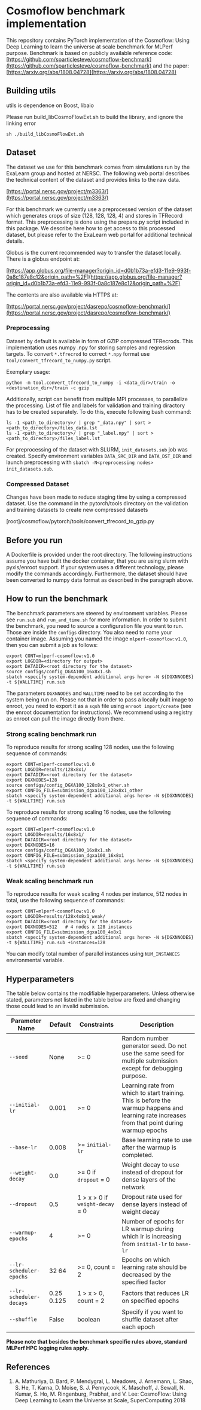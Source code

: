 # Cosmoflow benchmark implementation

This repository contains PyTorch implementation of the Cosmoflow: Using Deep Learning to learn the universe at scale benchmark for MLPerf purpose.
Benchmark is based on publicly available reference code: [https://github.com/sparticlesteve/cosmoflow-benchmark](https://github.com/sparticlesteve/cosmoflow-benchmark) 
and the paper: [https://arxiv.org/abs/1808.04728](https://arxiv.org/abs/1808.04728)

## Building utils

utils is dependence on Boost, libaio

Please run build_libCosmoFlowExt.sh to build the library, and ignore the linking error

```
sh ./build_libCosmoFlowExt.sh
```

## Dataset

The dataset we use for this benchmark comes from simulations run by the ExaLearn group and hosted at NERSC. The following web portal describes the technical content of the dataset and provides links to the raw data.

[https://portal.nersc.gov/project/m3363/](https://portal.nersc.gov/project/m3363/)

For this benchmark we currently use a preprocessed version of the dataset which generates crops of size (128, 128, 128, 4) and stores in TFRecord format. This preprocessing is done using the prepare.py script included in this package. We describe here how to get access to this processed dataset, but please refer to the ExaLearn web portal for additional technical details.

Globus is the current recommended way to transfer the dataset locally. There is a globus endpoint at:

[https://app.globus.org/file-manager?origin_id=d0b1b73a-efd3-11e9-993f-0a8c187e8c12&origin_path=%2F](https://app.globus.org/file-manager?origin_id=d0b1b73a-efd3-11e9-993f-0a8c187e8c12&origin_path=%2F)

The contents are also available via HTTPS at:

[https://portal.nersc.gov/project/dasrepo/cosmoflow-benchmark/](https://portal.nersc.gov/project/dasrepo/cosmoflow-benchmark/)


### Preprocessing

Dataset by default is available in form of GZIP compressed TFRecrods. This implementation uses numpy .npy for storing samples and regression targets.
To convert `*.tfrecrod` to correct `*.npy` format use `tool/convert_tfrecord_to_numpy.py` script.

Exemplary usage:
```
python -m tool.convert_tfrecord_to_numpy -i <data_dir>/train -o <destination_dir>/train -c gzip
```
Additionally, script can benefit from multiple MPI processes, to parallelize the processing.
List of file and labels for validation and training diractory has to be created separately. To do this, execute following bash command:
```
ls -1 <path_to_directory>/ | grep "_data.npy" | sort > <path_to_directory>/files_data.lst
ls -1 <path_to_directory>/ | grep "_label.npy" | sort > <path_to_directory>/files_label.lst
```

For preprocessing of the dataset with SLURM, `init_datasets.sub` job was created. Specify environment variables `DATA_SRC_DIR` and `DATA_DST_DIR` and launch preprocessing with `sbatch -N<preprocessing nodes> init_datasets.sub`.

### Compressed Dataset

Changes have been made to reduce staging time by using a compressed dataset.  Use the command in the pytorch/tools directory on the validation and training datasets to create new compressed datasets

[root]/cosmoflow/pytorch/tools/convert_tfrecord_to_gzip.py

## Before you run
A Dockerfile is provided under the root directory. The following instructions assume you have built the docker container, that you are using slurm with pyxis/enroot support. If your system
uses a different technology, please modify the commands accordingly. Furthermore, the dataset should have been converted to numpy data format as described in the paragraph above.

## How to run the benchmark
The benchmark parameters are steered by environment variables. Please see `run.sub` and `run_and_time.sh`  for more information.
In order to submit the benchmark, you need to source a configuration file you want to run. Those are inside the `configs` directory.
You also need to name your container image. Assuming you named the image `mlperf-cosmoflow:v1.0`, then you can submit a job as follows:

```
export CONT=mlperf-cosmoflow:v1.0
export LOGDIR=<directory for output>
export DATADIR=<root directory for the dataset>
source configs/config_DGXA100_16x8x1.sh
sbatch <specify system-dependent additional args here> -N ${DGXNNODES} -t ${WALLTIME} run.sub
```

The parameters `DGXNNODES` and `WALLTIME` need to be set according to the system being run on.
Please not that in order to pass a locally built image to enroot, you need to export it as a `sqsh` file using `enroot import/create` (see the enroot documentation for instructions). 
We recommend using a registry as enroot can pull the image directly from there.

### Strong scaling benchmark run
To reproduce results for strong scaling 128 nodes, use the following sequence of commands:
```
export CONT=mlperf-cosmoflow:v1.0
export LOGDIR=results/128x8x1/
export DATADIR=<root directory for the dataset>
export DGXNODES=128
source configs/config_DGXA100_128x8x1_other.sh
export CONFIG_FILE=submission_dgxa100_128x8x1_other
sbatch <specify system-dependent additional args here> -N ${DGXNNODES} -t ${WALLTIME} run.sub
```

To reproduce results for strong scaling 16 nodes, use the following sequence of commands:
```
export CONT=mlperf-cosmoflow:v1.0
export LOGDIR=results/16x8x1/
export DATADIR=<root directory for the dataset>
export DGXNODES=16
source configs/config_DGXA100_16x8x1.sh
export CONFIG_FILE=submission_dgxa100_16x8x1
sbatch <specify system-dependent additional args here> -N ${DGXNNODES} -t ${WALLTIME} run.sub
```


### Weak scaling benchmark run
To reproduce results for weak scaling 4 nodes per instance, 512 nodes in total, use the following sequence of commands:
```
export CONT=mlperf-cosmoflow:v1.0
export LOGDIR=results/128x4x8x1_weak/
export DATADIR=<root directory for the dataset>
export DGXNODES=512   # 4 nodes x 128 instances
export CONFIG_FILE=submission_dgxa100_4x8x1
sbatch <specify system-dependent additional args here> -N ${DGXNNODES} -t ${WALLTIME} run.sub +instances=128
```

You can modify total number of parallel instances using `NUM_INSTANCES` environmental variable.

## Hyperparameters

The table below contains the modifiable hyperparameters. Unless otherwise stated, parameters not listed in the table below are fixed and changing those could lead to an invalid submission.

| Parameter Name          | Default    | Constraints                     | Description |
| ----------------------- | ---------- | ------------------------------- | ----------- |
| `--seed`                | None       | >= 0                            | Random number generator seed. Do not use the same seed for multiple submission except for debugging purpose. |
| `--initial-lr`          | 0.001      | >= 0                            | Learning rate from which to start training. This is before the warmup happens and learning rate increases from that point during warmup epochs |
| `--base-lr`             | 0.008      | >= `initial-lr`                 | Base learning rate to use after the warmup is completed. |
| `--weight-decay`        | 0.0        | >= 0 if `dropout` = 0           | Weight decay to use instead of dropout for dense layers of the network |
| `--dropout`             | 0.5        | 1 > x > 0 if `weight-decay` = 0 | Dropout rate used for dense layers instead of weight decay |
| `--warmup-epochs`       | 4          | >= 0                            | Number of epochs for LR warmup during which lr is increasing from `initial-lr` to `base-lr` |
| `--lr-scheduler-epochs` | 32 64      | >= 0, count = 2                 | Epochs on which learning rate should be decreased by the specified factor |
| `--lr-scheduler-decays` | 0.25 0.125 | 1 > x > 0, count = 2            | Factors that reduces LR on specified epochs | 
| `--shuffle`             | False      | boolean                         | Specify if you want to shuffle dataset after each epoch |


**Please note that besides the benchmark specific rules above, standard MLPerf HPC logging rules apply.**

## References
1. A. Mathuriya, D. Bard, P. Mendygral, L. Meadows, J. Arnemann, L. Shao, S. He, T. Karna, D. Moise, S. J. Pennycook, K. Maschoff, J. Sewall, N. Kumar, S. Ho, M. Ringenburg, Prabhat, and V. Lee:
CosmoFlow: Using Deep Learning to Learn the Universe at Scale, SuperComputing 2018
